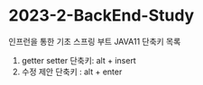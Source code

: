 # 2023-2-BackEnd-Study
인프런을 통한 기초 스프링 부트 JAVA11
단축키 목록
1. getter setter 단축키: alt + insert
2. 수정 제안 단축키 : alt + enter
